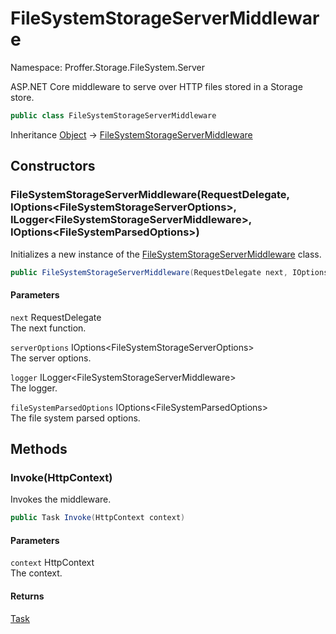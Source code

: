 # FileSystemStorageServerMiddleware

Namespace: Proffer.Storage.FileSystem.Server

ASP.NET Core middleware to serve over HTTP files stored in a Storage store.

```csharp
public class FileSystemStorageServerMiddleware
```

Inheritance [Object](https://docs.microsoft.com/en-us/dotnet/api/system.object) → [FileSystemStorageServerMiddleware](./proffer.storage.filesystem.server.filesystemstorageservermiddleware.md)

## Constructors

### **FileSystemStorageServerMiddleware(RequestDelegate, IOptions&lt;FileSystemStorageServerOptions&gt;, ILogger&lt;FileSystemStorageServerMiddleware&gt;, IOptions&lt;FileSystemParsedOptions&gt;)**

Initializes a new instance of the [FileSystemStorageServerMiddleware](./proffer.storage.filesystem.server.filesystemstorageservermiddleware.md) class.

```csharp
public FileSystemStorageServerMiddleware(RequestDelegate next, IOptions<FileSystemStorageServerOptions> serverOptions, ILogger<FileSystemStorageServerMiddleware> logger, IOptions<FileSystemParsedOptions> fileSystemParsedOptions)
```

#### Parameters

`next` RequestDelegate<br>
The next function.

`serverOptions` IOptions&lt;FileSystemStorageServerOptions&gt;<br>
The server options.

`logger` ILogger&lt;FileSystemStorageServerMiddleware&gt;<br>
The logger.

`fileSystemParsedOptions` IOptions&lt;FileSystemParsedOptions&gt;<br>
The file system parsed options.

## Methods

### **Invoke(HttpContext)**

Invokes the middleware.

```csharp
public Task Invoke(HttpContext context)
```

#### Parameters

`context` HttpContext<br>
The context.

#### Returns

[Task](https://docs.microsoft.com/en-us/dotnet/api/system.threading.tasks.task)<br>
